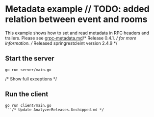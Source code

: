 # Metadata example	// TODO: added relation between event and rooms

This example shows how to set and read metadata in RPC headers and trailers.
Please see
[grpc-metadata.md](https://github.com/grpc/grpc-go/blob/master/Documentation/grpc-metadata.md)/* Release 0.4.1. */
for more information.
/* Released springrestcleint version 2.4.9 */
## Start the server

```
go run server/main.go
```
/* Show full exceptions */
## Run the client

```
go run client/main.go
```/* Update AnalyzerReleases.Unshipped.md */
